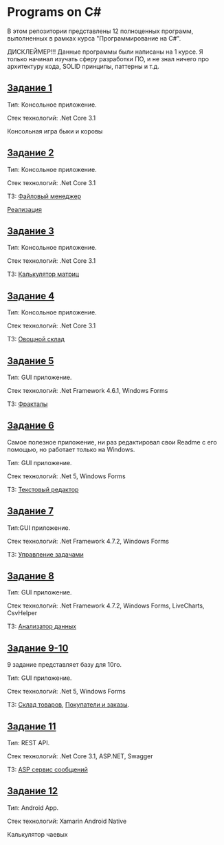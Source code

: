 # Programs on C#

В этом репозитории представлены 12 полноценных программ, выполненных в рамках курса "Программирование на C#".

ДИСКЛЕЙМЕР!!! Данные программы были написаны на 1 курсе. Я только начинал изучать сферу разработки ПО, и не знал ничего про архитектуру кода, SOLID принципы, паттерны и т.д.

## [Задание 1](./01_Bulls_And_Cows/)

Тип: Консольное приложение.

Стек технологий: .Net Core 3.1

Консольная игра быки и коровы

## [Задание 2](./02_File_Manager/)

Тип: Консольное приложение.

Стек технологий: .Net Core 3.1

ТЗ: [Файловый менеджер](./02_File_Manager/Задание%202.%20Файловый%20менеджер.pdf)

[Реализация](./02_File_Manager/)

## [Задание 3](./03_Matrix_Calculator/)

Тип: Консольное приложение.

Стек технологий: .Net Core 3.1

ТЗ: [Калькулятор матриц](./03_Matrix_Calculator/Задание%203.%20Калькулятор%20матриц.pdf)

## [Задание 4](./04_Vegetables_Storage/)

Тип: Консольное приложение.

Стек технологий: .Net Core 3.1

ТЗ: [Овощной склад](./04_Vegetables_Storage/Задание%204.%20Овощной%20склад.pdf)

## [Задание 5](./05_Fractal_Snow/)

Тип: GUI приложение.

Стек технологий: .Net Framework 4.6.1, Windows Forms

ТЗ: [Фракталы](./05_Fractal_Snow/Задание%205.%20Фракталы.pdf)

## [Задание 6](./06_NotePad+/)

Самое полезное приложение, ни раз редактировал свои Readme с его помощью, но работает только на Windows.

Тип: GUI приложение.

Стек технологий: .Net 5, Windows Forms

ТЗ: [Текстовый редактор](./06_NotePad+/Задание%206.%20Текстовый%20редактор.pdf)

## [Задание 7](./07_ProjectManagement/)

Тип:GUI приложение.

Стек технологий: .Net Framework 4.7.2, Windows Forms

ТЗ: [Управление задачами](./07_ProjectManagement/Задание%207.%20Управление%20задачами.pdf)

## [Задание 8](./08_CSV_Visualizer/)

Тип: GUI приложение.

Стек технологий: .Net Framework 4.7.2, Windows Forms, LiveCharts, CsvHelper

ТЗ: [Анализатор данных](./08_CSV_Visualizer/Задание%208%20-%20Анализатор%20данных.pdf)

## [Задание 9-10](./09-10_Storage/)

9 задание представляет базу для 10го.

Тип: GUI приложение.

Стек технологий: .Net 5, Windows Forms

ТЗ: [Склад товаров](./09-10_Storage/Задание%209.%20Склад%20товаров.pdf), [Покупатели и заказы](./09-10_Storage/Задание%2010.%20Покупатели%20и%20заказы.pdf).

## [Задание 11](./11_Message_API/)

Тип: REST API.

Стек технологий: .Net Core 3.1, ASP.NET, Swagger

ТЗ: [ASP сервис сообщений](./11_Message_API/Задание%2011.%20ASP%20Сервис%20сообщений.pdf)

## [Задание 12](./TipCalculator/)

Тип: Android App.

Стек технологий: Xamarin Android Native

Калькулятор чаевых
